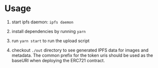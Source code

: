 # Usage

1. start ipfs daemon: `ipfs daemon`

2. install dependencies by running `yarn`

3. run `yarn start` to run the upload script

4. checkout `./out` directory to see generated IPFS data for images and metadata. The common prefix for the token uris should be used as the baseURI when deploying the ERC721 contract.
